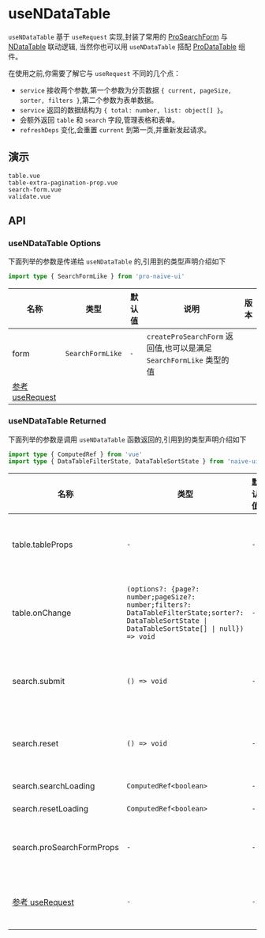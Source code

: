 # useNDataTable
<!--single-column-->

`useNDataTable` 基于 `useRequest` 实现,封装了常用的 [ProSearchForm](search-form) 与 [NDataTable](https://www.naiveui.com/zh-CN/os-theme/components/data-table) 联动逻辑,
当然你也可以用 `useNDataTable` 搭配 [ProDataTable](data-table) 组件。

在使用之前,你需要了解它与 `useRequest` 不同的几个点：

- `service` 接收两个参数,第一个参数为分页数据 `{ current, pageSize, sorter, filters }`,第二个参数为表单数据。
- `service` 返回的数据结构为 `{ total: number, list: object[] }`。
- 会额外返回 `table` 和 `search` 字段,管理表格和表单。
- `refreshDeps` 变化,会重置 `current` 到第一页,并重新发起请求。

## 演示

```demo
table.vue
table-extra-pagination-prop.vue
search-form.vue
validate.vue
```

## API

### useNDataTable Options

下面列举的参数是传递给 `useNDataTable` 的,引用到的类型声明介绍如下
```typescript
import type { SearchFormLike } from 'pro-naive-ui'
```

| 名称                                              | 类型             | 默认值 | 说明                                                                 | 版本 |
| ------------------------------------------------- | ---------------- | ------ | -------------------------------------------------------------------- | ---- |
| form                                              | `SearchFormLike` | `-`    | `createProSearchForm` 返回值,也可以是满足 `SearchFormLike` 类型的值 |      |
| [参考 useRequest](use-request#useRequest-Options) |                  |        |                                                                      |      |

### useNDataTable Returned

下面列举的参数是调用 `useNDataTable` 函数返回的,引用到的类型声明介绍如下
```typescript
import type { ComputedRef } from 'vue'
import type { DataTableFilterState, DataTableSortState } from 'naive-ui'
```

| 名称                                               | 类型                                                                                                                                               | 默认值 | 说明                                                                   | 版本 |
| -------------------------------------------------- | -------------------------------------------------------------------------------------------------------------------------------------------------- | ------ | ---------------------------------------------------------------------- | ---- |
| table.tableProps                                   | `-`                                                                                                                                                | `-`    | `NDataTable` 组件需要的数据,直接透传给 `NDataTable` 组件即可          |      |
| table.onChange                                     | `(options?: {page?: number;pageSize?: number;filters?: DataTableFilterState;sorter?: DataTableSortState \| DataTableSortState[] \| null}) => void` | `-`    | 手动发起请求,如果没有传递配置,使用默认记录的配置,传递了配置,使用传递的 |      |
| search.submit                                      | `() => void`                                                                                                                                       | `-`    | 提交表单成功后重置 `current` 到第一页,并重新发起请求                  |      |
| search.reset                                       | `() => void`                                                                                                                                       | `-`    | 重置表单成功后重置 `current` 到第一页,并重新发起请求                  |      |
| search.searchLoading                               | `ComputedRef<boolean>`                                                                                                                             | `-`    | 查询时的 `loading`                                                     |      |
| search.resetLoading                                | `ComputedRef<boolean>`                                                                                                                             | `-`    | 重置时的 `loading`                                                     |      |
| search.proSearchFormProps                          | `-`                                                                                                                                                | `-`    | `ProSearchForm` 组件需要的数据,直接透传给 `ProSearchForm` 组件即可    |      |
| [参考 useRequest](use-request#useRequest-Returned) | `-`                                                                                                                                                | `-`    | `ProSearchForm` 组件需要的数据,直接透传给 `ProSearchForm` 组件即可    |      |
